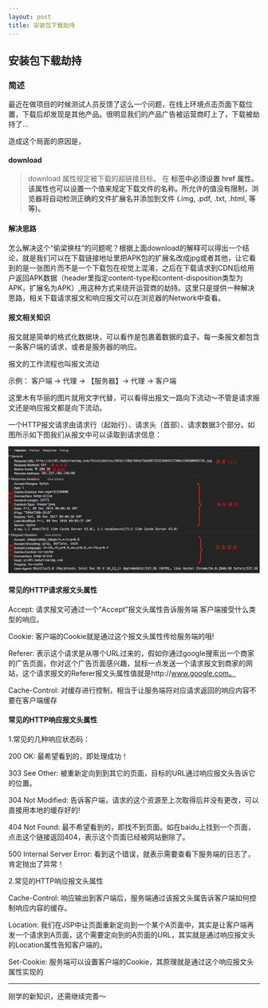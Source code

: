 ```yaml
---
layout: post 
title: 安装包下载劫持 
---
```


## 安装包下载劫持 

### 简述

最近在做项目的时候测试人员反馈了这么一个问题，在线上环境点击页面下载位置，下载后却发现是其他产品。很明显我们的产品广告被运营商盯上了，下载被劫持了...

造成这个局面的原因是，

#### download

> download 属性规定被下载的超链接目标。
> 在 <a> 标签中必须设置 href 属性。该属性也可以设置一个值来规定下载文件的名称。所允许的值没有限制，浏览器将自动检测正确的文件扩展名并添加到文件 (.img, .pdf, .txt, .html, 等等)。

#### 解决思路

怎么解决这个“偷梁换柱”的问题呢？根据上面download的解释可以得出一个结论，就是我们可以在下载链接地址里把APK包的扩展名改成jpg或者其他，让它看到的是一张图片而不是一个下载包在视觉上混淆，之后在下载请求到CDN后给用户返回APK数据（header里指定content-type和content-disposition类型为APK，扩展名为APK）,用这种方式来绕开运营商的劫持。这里只是提供一种解决思路，相关下载请求报文和响应报文可以在浏览器的Network中查看。

#### 报文相关知识

报文就是简单的格式化数据块，可以看作是包裹着数据的盒子。每一条报文都包含一条客户端的请求，或者是服务器的响应。

报文的工作流程也叫报文流动

示例： 客户端 -> 代理 -> 【服务器】-> 代理 -> 客户端

这里木有华丽的图片就用文字代替，可以看得出报文一路向下流动～不管是请求报文还是响应报文都是向下流动。

一个HTTP报文请求由请求行（起始行）、请求头（首部）、请求数据3个部分。如图所示如下图我们从报文中可以读取到请求信息：

![http baowen](/img/161216/http-baowen.jpg)

#### 常见的HTTP请求报文头属性 

Accept: 请求报文可通过一个“Accept”报文头属性告诉服务端 客户端接受什么类型的响应。 

Cookie: 客户端的Cookie就是通过这个报文头属性传给服务端的哦! 

Referer: 表示这个请求是从哪个URL过来的，假如你通过google搜索出一个商家的广告页面，你对这个广告页面感兴趣，鼠标一点发送一个请求报文到商家的网站，这个请求报文的Referer报文头属性值就是http://www.google.com。 

Cache-Control: 对缓存进行控制，相当于让服务端将对应请求返回的响应内容不要在客户端缓存

#### 常见的HTTP响应报文头属性 

1.常见的几种响应状态码：

200 OK: 最希望看到的，即处理成功！ 

303 See Other: 被重新定向到到其它的页面，目标的URL通过响应报文头告诉它的位置。

304 Not Modified: 告诉客户端，请求的这个资源至上次取得后并没有更改，可以直接用本地的缓存好的! 

404 Not Found: 最不希望看到的，即找不到页面。如在baidu上找到一个页面，点击这个链接返回404，表示这个页面已经被网站删除了。 

500 Internal Server Error: 看到这个错误，就表示需要查看下服务端的日志了，肯定抛出了异常！ 

2.常见的HTTP响应报文头属性

Cache-Control: 响应输出到客户端后，服务端通过该报文头属告诉客户端如何控制响应内容的缓存。 

Location: 我们在JSP中让页面重新定向到一个某个A页面中，其实是让客户端再发一个请求到A页面，这个需要定向到的A页面的URL，其实就是通过响应报文头的Location属性告知客户端的。

Set-Cookie: 服务端可以设置客户端的Cookie，其原理就是通过这个响应报文头属性实现的

***

刚学的新知识，还需继续完善～




